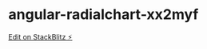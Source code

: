 # angular-radialchart-xx2myf

[Edit on StackBlitz ⚡️](https://stackblitz.com/edit/angular-radialchart-xx2myf)